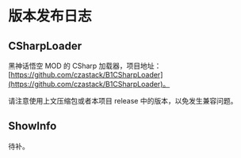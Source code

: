 # 版本发布日志

## CSharpLoader

黑神话悟空 MOD 的 CSharp 加载器，项目地址：[https://github.com/czastack/B1CSharpLoader](https://github.com/czastack/B1CSharpLoader)。

请注意使用上文压缩包或者本项目 release 中的版本，以免发生兼容问题。

## ShowInfo

待补。

